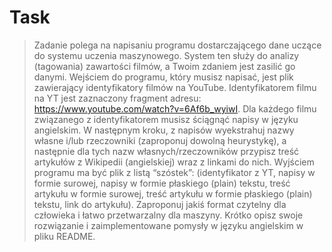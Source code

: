 # Task
>  Zadanie polega na napisaniu programu dostarczającego dane uczące do systemu uczenia maszynowego. System ten służy do analizy (tagowania) zawartości filmów, a Twoim zdaniem jest zasilić go danymi. Wejściem do programu, który musisz napisać, jest plik zawierający identyfikatory filmów na YouTube. Identyfikatorem filmu na YT jest zaznaczony fragment adresu: https://www.youtube.com/watch?v=6Af6b_wyiwI. Dla każdego filmu związanego z identyfikatorem musisz ściągnąć napisy w języku angielskim. W następnym kroku, z napisów wyekstrahuj nazwy własne i/lub rzeczowniki (zaproponuj dowolną heurystykę), a następnie dla tych nazw własnych/rzeczowników przypisz treść artykułów z Wikipedii (angielskiej) wraz z linkami do nich. Wyjściem programu ma być plik z listą “szóstek”: (identyfikator z YT, napisy w formie surowej, napisy w formie płaskiego (plain) tekstu, treść artykułu w formie surowej, treść artykułu w formie płaskiego (plain) tekstu, link do artykułu). Zaproponuj jakiś format czytelny dla człowieka i łatwo przetwarzalny dla maszyny. Krótko opisz swoje rozwiązanie i zaimplementowane pomysły w języku angielskim w pliku README.